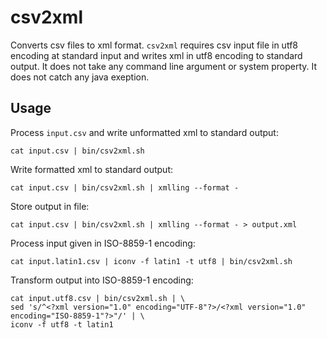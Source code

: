 # csv2xml

Converts csv files to xml format.
`csv2xml` requires csv input file in utf8 encoding at standard input and writes xml in utf8 encoding to standard output.
It does not take any command line argument or system property.
It does not catch any java exeption.

## Usage

Process `input.csv` and write unformatted xml to standard output:
```
cat input.csv | bin/csv2xml.sh
```

Write formatted xml to standard output:
```
cat input.csv | bin/csv2xml.sh | xmlling --format -
```

Store output in file:
```
cat input.csv | bin/csv2xml.sh | xmlling --format - > output.xml
```

Process input given in ISO-8859-1 encoding:
```
cat input.latin1.csv | iconv -f latin1 -t utf8 | bin/csv2xml.sh
```

Transform output into ISO-8859-1 encoding:
```
cat input.utf8.csv | bin/csv2xml.sh | \
sed 's/^<?xml version="1.0" encoding="UTF-8"?>/<?xml version="1.0" encoding="ISO-8859-1"?>"/' | \
iconv -f utf8 -t latin1
```
